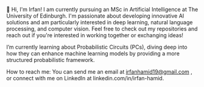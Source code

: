 👋 Hi, I'm Irfan! I am currently pursuing an MSc in Artificial Intelligence at The University of Edinburgh. I'm passionate about developing innovative AI solutions and am particularly interested in deep learning, natural language processing, and computer vision. Feel free to check out my repositories and reach out if you're interested in working together or exchanging ideas!

I’m currently learning about Probabilistic Circuits (PCs), diving deep into how they can enhance machine learning models by providing a more structured probabilistic framework.

How to reach me: You can send me an email at irfanhamid19@gmail.com , or connect with me on LinkedIn at linkedin.com/in/irfan-hamid.

<!---
Irfan-Hamid/Irfan-Hamid is a ✨ special ✨ repository because its `README.md` (this file) appears on your GitHub profile.
You can click the Preview link to take a look at your changes.
--->
